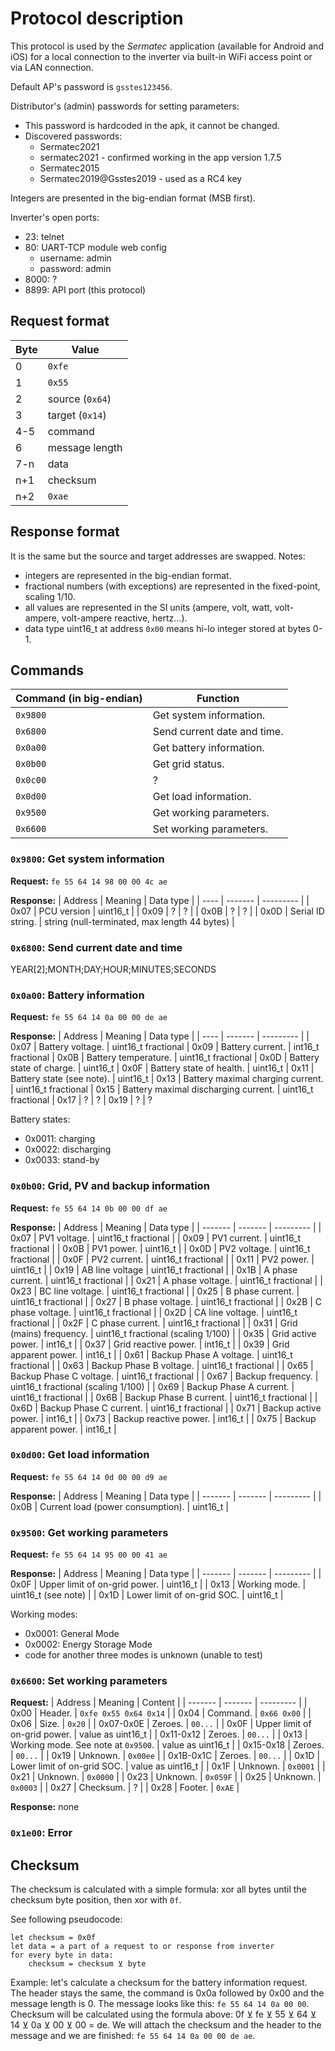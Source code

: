 # Protocol description
This protocol is used by the *Sermatec* application (available for Android and iOS) for a local connection to the inverter via built-in WiFi access point or via LAN connection.

Default AP's password is `gsstes123456`.

Distributor's (admin) passwords for setting parameters:
- This password is hardcoded in the apk, it cannot be changed.
- Discovered passwords:
    - Sermatec2021
    - sermatec2021 - confirmed working in the app version 1.7.5
    - Sermatec2015
    - Sermatec2019@Gsstes2019 - used as a RC4 key

Integers are presented in the big-endian format (MSB first).

Inverter's open ports:
- 23: telnet
- 80: UART-TCP module web config
    - username: admin
    - password: admin
- 8000: ?
- 8899: API port (this protocol)

## Request format
| Byte | Value |
| ---- | ----- |
| 0    | `0xfe`  |
| 1    | `0x55`  |
| 2    | source (`0x64`) |
| 3    | target (`0x14`) |
| 4-5  | command |
| 6    | message length |
| 7-n  | data |
| n+1  | checksum |
| n+2  | `0xae` |

## Response format
It is the same but the source and target addresses are swapped.
Notes: 
- integers are represented in the big-endian format.
- fractional numbers (with exceptions) are represented in the fixed-point, scaling 1/10.
- all values are represented in the SI units (ampere, volt, watt, volt-ampere, volt-ampere reactive, hertz...).
- data type uint16_t at address `0x00` means hi-lo integer stored at bytes 0-1.

## Commands
| Command (in big-endian) | Function |
| ----------------------- | -------- |
| `0x9800`                | Get system information.
| `0x6800`                | Send current date and time. |
| `0x0a00` | Get battery information. |
| `0x0b00` | Get grid status. |
| `0x0c00` | ? |
| `0x0d00` | Get load information. |
| `0x9500` | Get working parameters. |
| `0x6600` | Set working parameters. |

### **`0x9800`: Get system information**
**Request:** `fe 55 64 14 98 00 00 4c ae`

**Response:**
| Address | Meaning | Data type |
| ----    | ------- | --------- |
| 0x07 | PCU version | uint16_t |
| 0x09 | ? | ? |
| 0x0B | ? | ? |
| 0x0D | Serial ID string. | string (null-terminated, max length 44 bytes) |

### **`0x6800`: Send current date and time**
YEAR[2];MONTH;DAY;HOUR;MINUTES;SECONDS

### **`0x0a00`: Battery information**
**Request:** `fe 55 64 14 0a 00 00 de ae`

**Response:**
| Address | Meaning | Data type |
| ---- | ------- | --------- |
| 0x07 | Battery voltage. | uint16_t fractional
| 0x09 | Battery current. | int16_t fractional
| 0x0B | Battery temperature. | uint16_t fractional
| 0x0D | Battery state of charge. | uint16_t
| 0x0F | Battery state of health. | uint16_t
| 0x11 | Battery state (see note). | uint16_t
| 0x13 | Battery maximal charging current. | uint16_t fractional
| 0x15 | Battery maximal discharging current. | uint16_t fractional
| 0x17 | ? | ?
| 0x19 | ? | ?

Battery states:
- 0x0011: charging
- 0x0022: discharging
- 0x0033: stand-by

### **`0x0b00`: Grid, PV and backup information**
**Request:** `fe 55 64 14 0b 00 00 df ae`

**Response:**
| Address | Meaning | Data type |
| ------- | ------- | --------- |
| 0x07 | PV1 voltage. | uint16_t fractional |
| 0x09 | PV1 current. | uint16_t fractional |
| 0x0B | PV1 power. | uint16_t |
| 0x0D | PV2 voltage. | uint16_t fractional |
| 0x0F | PV2 current. | uint16_t fractional |
| 0x11 | PV2 power. | uint16_t |
| 0x19 | AB line voltage | uint16_t fractional |
| 0x1B | A phase current. | uint16_t fractional |
| 0x21 | A phase voltage. | uint16_t fractional |
| 0x23 | BC line voltage. | uint16_t fractional |
| 0x25 | B phase current. | uint16_t fractional |
| 0x27 | B phase voltage. | uint16_t fractional |
| 0x2B | C phase voltage. | uint16_t fractional |
| 0x2D | CA line voltage. | uint16_t fractional |
| 0x2F | C phase current. | uint16_t fractional |
| 0x31 | Grid (mains) frequency. | uint16_t fractional (scaling 1/100) |
| 0x35 | Grid active power. | int16_t |
| 0x37 | Grid reactive power. | int16_t |
| 0x39 | Grid apparent power. | int16_t |
| 0x61 | Backup Phase A voltage. | uint16_t fractional |
| 0x63 | Backup Phase B voltage. | uint16_t fractional |
| 0x65 | Backup Phase C voltage. | uint16_t fractional |
| 0x67 | Backup frequency. | uint16_t fractional (scaling 1/100) |
| 0x69 | Backup Phase A current. | uint16_t fractional |
| 0x6B | Backup Phase B current. | uint16_t fractional |
| 0x6D | Backup Phase C current. | uint16_t fractional |
| 0x71 | Backup active power. | int16_t |
| 0x73 | Backup reactive power. | int16_t |
| 0x75 | Backup apparent power. | int16_t |

### **`0x0d00`: Get load information**
**Request:** `fe 55 64 14 0d 00 00 d9 ae`

**Response:**
| Address | Meaning | Data type |
| ------- | ------- | --------- |
| 0x0B | Current load (power consumption). | uint16_t |

### **`0x9500`: Get working parameters**
**Request:** `fe 55 64 14 95 00 00 41 ae`

**Response:**
| Address | Meaning | Data type |
| ------- | ------- | --------- |
| 0x0F | Upper limit of on-grid power. | uint16_t |
| 0x13 | Working mode. | uint16_t (see note) |
| 0x1D | Lower limit of on-grid SOC. | uint16_t |

Working modes:
- 0x0001: General Mode
- 0x0002: Energy Storage Mode
- code for another three modes is unknown (unable to test)

### **`0x6600`: Set working parameters**
**Request:**
| Address | Meaning | Content |
| ------- | ------- | --------- |
| 0x00 | Header. | `0xfe 0x55 0x64 0x14` |
| 0x04 | Command. | `0x66 0x00` |
| 0x06 | Size. | `0x20` |
| 0x07-0x0E | Zeroes. | `00...` |
| 0x0F | Upper limit of on-grid power. | value as uint16_t |
| 0x11-0x12 | Zeroes. | `00...` |
| 0x13 | Working mode. See note at `0x9500`. | value as uint16_t |
| 0x15-0x18 | Zeroes. | `00...` |
| 0x19 | Unknown. | `0x00ee` |
| 0x1B-0x1C | Zeroes. | `00...` |
| 0x1D | Lower limit of on-grid SOC. | value as uint16_t |
| 0x1F | Unknown. | `0x0001` |
| 0x21 | Unknown. | `0x0000` |
| 0x23 | Unknown. | `0x059F` |
| 0x25 | Unknown. | `0x0003` |
| 0x27 | Checksum. | ? |
| 0x28 | Footer. | `0xAE` |

**Response:** none

### **`0x1e00`: Error**

## Checksum
The checksum is calculated with a simple formula: xor all bytes until the checksum byte position, then xor with `0f`.

See following pseudocode:
```
let checksum = 0x0f
let data = a part of a request to or response from inverter
for every byte in data:
    checksum = checksum ⊻ byte
```

Example: let's calculate a checksum for the battery information request. The header stays the same, the command is 0x0a followed by 0x00 and the message length is 0. The message looks like this: `fe 55 64 14 0a 00 00`. Checksum will be calculated using the formula above: 0f ⊻ fe ⊻ 55 ⊻ 64 ⊻ 14 ⊻ 0a ⊻ 00 ⊻ 00 = de. We will attach the checksum and the header to the message and we are finished: `fe 55 64 14 0a 00 00 de ae`.
